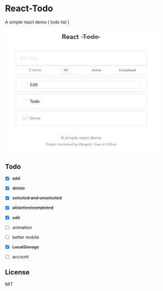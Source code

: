 # React-Todo

A simple react demo ( todo list )

<p align="center">
  <img src="react_todo.png" width="600">
</p>

## Todo

- [x] ~~add~~
- [x] ~~delete~~
- [x] ~~selected and unselected~~
- [x] ~~all/active/completed~~
- [x] ~~edit~~
- [ ] animation
- [ ] better mobile
- [x] ~~LocalStorage~~
- [ ] account


## License

MIT